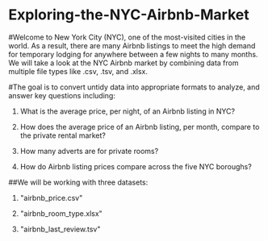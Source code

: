 # Exploring-the-NYC-Airbnb-Market

#Welcome to New York City (NYC), one of the most-visited cities in the world. As a result, there are many Airbnb listings to meet the high demand for temporary lodging for anywhere between a few nights to many months. We will take a look at the NYC Airbnb market by combining data from multiple file types like .csv, .tsv, and .xlsx.

#The goal is to convert untidy data into appropriate formats to analyze, and answer key questions including:

1. What is the average price, per night, of an Airbnb listing in NYC?

2. How does the average price of an Airbnb listing, per month, compare to the private rental market?

3. How many adverts are for private rooms?

4. How do Airbnb listing prices compare across the five NYC boroughs?

##We will be working with three datasets:

1. "airbnb_price.csv"

2. "airbnb_room_type.xlsx"

3. "airbnb_last_review.tsv"
